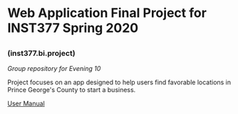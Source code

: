 # Web Application Final Project for INST377 Spring 2020
## 
### (inst377.bi.project)
*Group repository for Evening 10*

Project focuses on an app designed to help users find favorable locations in Prince George's County to start a business.


[User Manual](docs\user.md)